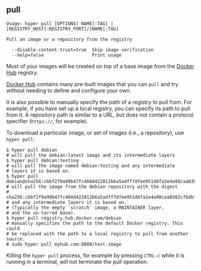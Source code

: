## pull

    Usage: hyper pull [OPTIONS] NAME[:TAG] | [REGISTRY_HOST[:REGISTRY_PORT]/]NAME[:TAG]

    Pull an image or a repository from the registry

      --disable-content-trust=true  Skip image verification
      --help=false                  Print usage

Most of your images will be created on top of a base image from the [Docker Hub](https://hub.docker.com) registry.

[Docker Hub](https://hub.docker.com) contains many pre-built images that you can `pull` and try without needing to define and configure your own.

It is also possible to manually specify the path of a registry to pull from. For example, if you have set up a local registry, you can specify its path to pull from it. A repository path is similar to a URL, but does not contain a protocol specifier (`https://`, for example).

To download a particular image, or set of images (i.e., a repository), use `hyper pull`:

    $ hyper pull debian
    # will pull the debian:latest image and its intermediate layers
    $ hyper pull debian:testing
    # will pull the image named debian:testing and any intermediate
    # layers it is based on.
    $ hyper pull debian@sha256:cbbf2f9a99b47fc460d422812b6a5adff7dfee951d8fa2e4a98caa0382cfbdbf
    # will pull the image from the debian repository with the digest
    # sha256:cbbf2f9a99b47fc460d422812b6a5adff7dfee951d8fa2e4a98caa0382cfbdbf
    # and any intermediate layers it is based on.
    # (Typically the empty `scratch` image, a MAINTAINER layer,
    # and the un-tarred base).
    $ hyper pull registry.hub.docker.com/debian
    # manually specifies the path to the default Docker registry. This could
    # be replaced with the path to a local registry to pull from another source.
    # sudo hyper pull myhub.com:8080/test-image

Killing the `hyper pull` process, for example by pressing `CTRL-c` while it is running in a terminal, will not terminate the pull operation.
